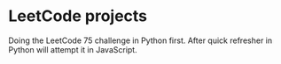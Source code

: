 # LeetCode projects

Doing the LeetCode 75 challenge in Python first. After quick refresher in Python will attempt it in JavaScript.
